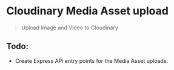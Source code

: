 # Cloudinary Media Asset upload

> Upload Image and Video to Cloudinary


## Todo:
- Create Express APi entry points for the Media Asset uploads.